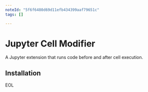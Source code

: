 ```yaml
---
noteId: "5f6f6480d69d11efb434399aaf79651c"
tags: []

---
```


# Jupyter Cell Modifier

A Jupyter extension that runs code before and after cell execution.

## Installation

EOL 
